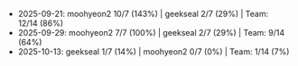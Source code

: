 - 2025-09-21: moohyeon2 10/7 (143%) | geekseal 2/7 (29%)  | Team: 12/14 (86%)
- 2025-09-29: moohyeon2 7/7 (100%) | geekseal 2/7 (29%)  | Team: 9/14 (64%)
- 2025-10-13: geekseal 1/7 (14%) | moohyeon2 0/7 (0%)  | Team: 1/14 (7%)
